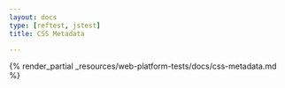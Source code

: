 ```yaml
---
layout: docs
type: [reftest, jstest]
title: CSS Metadata

---
```


{% render_partial _resources/web-platform-tests/docs/css-metadata.md %}
